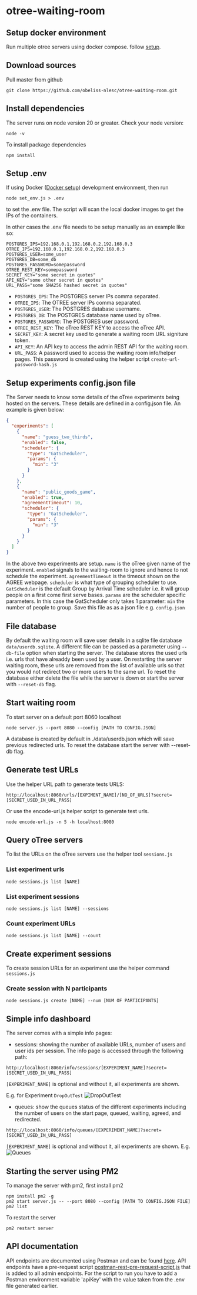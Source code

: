 # otree-waiting-room

## Setup docker environment

Run multiple otree servers using docker compose. follow [setup](https://github.com/obeliss-nlesc/otree-docker).

## Download sources

Pull master from github

```shell
git clone https://github.com/obeliss-nlesc/otree-waiting-room.git
```

## Install dependencies

The server runs on node version 20 or greater. Check your node version:

```shell
node -v
```

To install package dependencies

```shell
npm install
```

## Setup .env

If using Docker ([Docker setup](https://github.com/obeliss-nlesc/otree-docker)) development environment, then run

```shell
node set_env.js > .env
```

to set the .env file. The script will scan the local docker images to get the IPs of the containers.

In other cases the .env file needs to be setup manually as an example like so:

```shell
POSTGRES_IPS=192.168.0.1,192.168.0.2,192.168.0.3
OTREE_IPS=192.168.0.1,192.168.0.2,192.168.0.3
POSTGRES_USER=some_user
POSTGRES_DB=some_db
POSTGRES_PASSWORD=somepassword
OTREE_REST_KEY=somepassword
SECRET_KEY="some secret in quotes"
API_KEY="some other secret in quotes"
URL_PASS="some SHA256 hashed secret in quotes"
```

- `POSTGRES_IPS`: The POSTGRES server IPs comma separated.
- `OTREE_IPS`: The OTREE server IPs comma separated.
- `POSTGRES_USER`: The POSTGRES database username.
- `POSTGRES_DB`: The POSTGRES database name used by oTree.
- `POSTGRES_PASSWORD`: The POSTGRES user password.
- `OTREE_REST_KEY`: The oTree REST KEY to access the oTree API.
- `SECRET_KEY`: A secret key used to generate a waiting room URL signiture token.
- `API_KEY`: An API key to access the admin REST API for the waiting room.
- `URL_PASS`: A password used to access the waiting room info/helper pages. This password is created using the helper script `create-url-password-hash.js`

## Setup experiments config.json file

The Server needs to know some details of the oTree experiments being hosted on the servers.
These details are defined in a config.json file. An example is given below:

```json
{
  "experiments": [
    {
      "name": "guess_two_thirds",
      "enabled": false,
      "scheduler": {
        "type": "GatScheduler",
        "params": {
          "min": "3"
        }
      }
    },
    {
      "name": "public_goods_game",
      "enabled": true,
      "agreementTimeout": 10,
      "scheduler": {
        "type": "GatScheduler",
        "params": {
          "min": "3"
        }
      }
    }
  ]
}
```

In the above two experiments are setup. `name` is the oTree given name of the experiment.
`enabled` signals to the waiting-room to ignore and hence to not schedule the experiment.
`agreementTimeout` is the timeout shown on the AGREE webpage.
`scheduler` is what type of grouping scheduler to use. `GatScheduler` is the default
Group by Arrival Time scheduler i.e. it will group people on a first come first serve bases.
`params` are the scheduler specific parameters. In this case the GatScheduler only takes 1 parameter:
`min` the number of people to group. Save this file as as a json file e.g. `config.json`

## File database

By default the waiting room will save user details in a sqlite file database `data/userdb.sqlite`.
A different file can be passed as a parameter using `--db-file` option when starting the server.
The database stores the used urls i.e. urls that have alreaddy been used by a user.
On restarting the server waiting room, these urls are removed from the list of available urls so that
you would not redirect two or more users to the same url. To reset the database either delete the file
while the server is down or start the server with `--reset-db` flag.

## Start waiting room

To start server on a default port 8060 localhost

```shell
node server.js --port 8080 --config [PATH TO CONFIG.JSON]
```

A database is created by default in ./data/userdb.json which will save previous redirected urls. To reset the database
start the server with --reset-db flag.

## Generate test URLs

Use the helper URL path to generate tests URLS:

```
http://localhost:8060/urls/[EXPIMENT_NAME]/[NO_OF_URLS]?secret=[SECRET_USED_IN_URL_PASS]
```

Or use the encode-url.js helper script to generate test urls.

```shell
node encode-url.js -n 5 -h localhost:8080
```

## Query oTree servers

To list the URLs on the oTree servers use the helper tool `sessions.js`

### List experiment urls

```shell
node sessions.js list [NAME]
```

### List experiment sessions

```shell
node sessions.js list [NAME] --sessions
```

### Count experiment URLs

```shell
node sessions.js list [NAME] --count
```

## Create experiment sessions

To create session URLs for an experiment use the helper command `sessions.js`

### Create session with N participants

```shell
node sessions.js create [NAME] --num [NUM OF PARTICIPANTS]
```

## Simple info dashboard

The server comes with a simple info pages:

- sessions: showing the number of available URLs, number of users and user ids per session. The info page is accessed through the following path:

```
http://localhost:8060/info/sessions/[EXPERIMENT_NAME]?secret=[SECRET_USED_IN_URL_PASS]
```

`[EXPERIMENT_NAME]` is optional and without it, all experiments are shown.

E.g. for Experiment `DropOutTest`
![DropOutTest](./dropouttest_info.png)

- queues: show the queues status of the different experiments including the number of users on the start page, queued, waiting, agreed, and redirected.

```
http://localhost:8060/info/queues/[EXPERIMENT_NAME]?secret=[SECRET_USED_IN_URL_PASS]
```

`[EXPERIMENT_NAME]` is optional and without it, all experiments are shown.
E.g. ![Queues](./queues_info.png)

## Starting the server using PM2

To manage the server with pm2, first install pm2

```shell
npm install pm2 -g
pm2 start server.js -- --port 8080 --config [PATH TO CONFIG.JSON FILE]
pm2 list
```

To restart the server

```shell
pm2 restart server
```

## API documentation

API endpoints are documented using Postman and can be found [here](https://documenter.getpostman.com/view/1612141/2s9YeG7Bqm).
API endpoints have a pre-request script [postman-rest-pre-request-script.js](postman-rest-pre-request-script.js) that is added to all admin endpoints. For the script to run you have to add a Postman environment variable 'apiKey' with the value taken from the .env file generated earlier.
